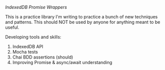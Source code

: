 *IndexedDB Promise Wrappers*

This is a practice library I'm writing to practice a bunch of new techniques and patterns. This should NOT be used by anyone for anything meant to be useful.

Developing tools and skills:
1. IndexedDB API
2. Mocha tests
3. Chai BDD assertions (should)
4. Improving Promise & async/await understanding

